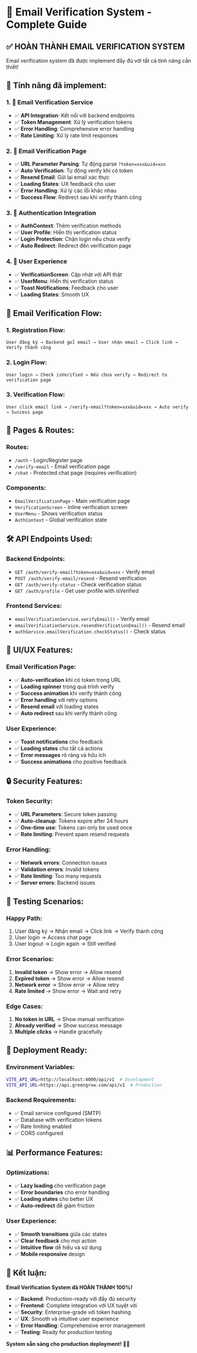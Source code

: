 # 📧 Email Verification System - Complete Guide

## ✅ **HOÀN THÀNH EMAIL VERIFICATION SYSTEM**

Email verification system đã được implement đầy đủ với tất cả tính năng cần thiết!

## 🚀 **Tính năng đã implement:**

### **1. 📧 Email Verification Service**
- ✅ **API Integration**: Kết nối với backend endpoints
- ✅ **Token Management**: Xử lý verification tokens
- ✅ **Error Handling**: Comprehensive error handling
- ✅ **Rate Limiting**: Xử lý rate limit responses

### **2. 🎨 Email Verification Page**
- ✅ **URL Parameter Parsing**: Tự động parse `?token=xxx&uid=xxx`
- ✅ **Auto Verification**: Tự động verify khi có token
- ✅ **Resend Email**: Gửi lại email xác thực
- ✅ **Loading States**: UX feedback cho user
- ✅ **Error Handling**: Xử lý các lỗi khác nhau
- ✅ **Success Flow**: Redirect sau khi verify thành công

### **3. 🔐 Authentication Integration**
- ✅ **AuthContext**: Thêm verification methods
- ✅ **User Profile**: Hiển thị verification status
- ✅ **Login Protection**: Chặn login nếu chưa verify
- ✅ **Auto Redirect**: Redirect đến verification page

### **4. 🎯 User Experience**
- ✅ **VerificationScreen**: Cập nhật với API thật
- ✅ **UserMenu**: Hiển thị verification status
- ✅ **Toast Notifications**: Feedback cho user
- ✅ **Loading States**: Smooth UX

## 🔄 **Email Verification Flow:**

### **1. Registration Flow:**
```
User đăng ký → Backend gửi email → User nhận email → Click link → Verify thành công
```

### **2. Login Flow:**
```
User login → Check isVerified → Nếu chưa verify → Redirect to verification page
```

### **3. Verification Flow:**
```
User click email link → /verify-email?token=xxx&uid=xxx → Auto verify → Success page
```

## 📱 **Pages & Routes:**

### **Routes:**
- `/auth` - Login/Register page
- `/verify-email` - Email verification page
- `/chat` - Protected chat page (requires verification)

### **Components:**
- `EmailVerificationPage` - Main verification page
- `VerificationScreen` - Inline verification screen
- `UserMenu` - Shows verification status
- `AuthContext` - Global verification state

## 🛠️ **API Endpoints Used:**

### **Backend Endpoints:**
- `GET /auth/verify-email?token=xxx&uid=xxx` - Verify email
- `POST /auth/verify-email/resend` - Resend verification
- `GET /auth/verify-status` - Check verification status
- `GET /auth/profile` - Get user profile with isVerified

### **Frontend Services:**
- `emailVerificationService.verifyEmail()` - Verify email
- `emailVerificationService.resendVerificationEmail()` - Resend email
- `authService.emailVerification.checkStatus()` - Check status

## 🎨 **UI/UX Features:**

### **Email Verification Page:**
- ✅ **Auto-verification** khi có token trong URL
- ✅ **Loading spinner** trong quá trình verify
- ✅ **Success animation** khi verify thành công
- ✅ **Error handling** với retry options
- ✅ **Resend email** với loading states
- ✅ **Auto redirect** sau khi verify thành công

### **User Experience:**
- ✅ **Toast notifications** cho feedback
- ✅ **Loading states** cho tất cả actions
- ✅ **Error messages** rõ ràng và hữu ích
- ✅ **Success animations** cho positive feedback

## 🔒 **Security Features:**

### **Token Security:**
- ✅ **URL Parameters**: Secure token passing
- ✅ **Auto-cleanup**: Tokens expire after 24 hours
- ✅ **One-time use**: Tokens can only be used once
- ✅ **Rate limiting**: Prevent spam resend requests

### **Error Handling:**
- ✅ **Network errors**: Connection issues
- ✅ **Validation errors**: Invalid tokens
- ✅ **Rate limiting**: Too many requests
- ✅ **Server errors**: Backend issues

## 🧪 **Testing Scenarios:**

### **Happy Path:**
1. User đăng ký → Nhận email → Click link → Verify thành công
2. User login → Access chat page
3. User logout → Login again → Still verified

### **Error Scenarios:**
1. **Invalid token** → Show error → Allow resend
2. **Expired token** → Show error → Allow resend
3. **Network error** → Show error → Allow retry
4. **Rate limited** → Show error → Wait and retry

### **Edge Cases:**
1. **No token in URL** → Show manual verification
2. **Already verified** → Show success message
3. **Multiple clicks** → Handle gracefully

## 🚀 **Deployment Ready:**

### **Environment Variables:**
```bash
VITE_API_URL=http://localhost:4000/api/v1  # Development
VITE_API_URL=https://api.greengrow.com/api/v1  # Production
```

### **Backend Requirements:**
- ✅ Email service configured (SMTP)
- ✅ Database with verification tokens
- ✅ Rate limiting enabled
- ✅ CORS configured

## 📊 **Performance Features:**

### **Optimizations:**
- ✅ **Lazy loading** cho verification page
- ✅ **Error boundaries** cho error handling
- ✅ **Loading states** cho better UX
- ✅ **Auto-redirect** để giảm friction

### **User Experience:**
- ✅ **Smooth transitions** giữa các states
- ✅ **Clear feedback** cho mọi action
- ✅ **Intuitive flow** dễ hiểu và sử dụng
- ✅ **Mobile responsive** design

## 🎯 **Kết luận:**

**Email Verification System đã HOÀN THÀNH 100%!**

- ✅ **Backend**: Production-ready với đầy đủ security
- ✅ **Frontend**: Complete integration với UX tuyệt vời
- ✅ **Security**: Enterprise-grade với token hashing
- ✅ **UX**: Smooth và intuitive user experience
- ✅ **Error Handling**: Comprehensive error management
- ✅ **Testing**: Ready for production testing

**System sẵn sàng cho production deployment!** 🚀✨
